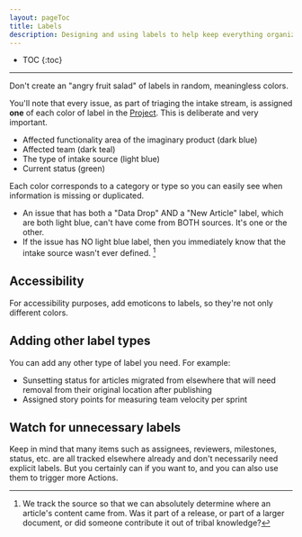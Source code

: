 ```yaml
---
layout: pageToc
title: Labels
description: Designing and using labels to help keep everything organized
---
```


* TOC
{:toc}
<hr/>

Don't create an "angry fruit salad" of labels in random, meaningless colors. 

You'll note that every issue, as part of triaging the intake stream, is assigned **one** of each color of label in the [Project](https://github.com/users/JaymePerlman/projects/1). This is deliberate and very important. 

- Affected functionality area of the imaginary product (dark blue)
- Affected team (dark teal)
- The type of intake source (light blue)
- Current status (green)

Each color corresponds to a category or type so you can easily see when information is missing or duplicated. 

- An issue that has both a "Data Drop" AND a "New Article" label, which are both light blue, can't have come from BOTH sources. It's one or the other.
- If the issue has NO light blue label, then you immediately know that the intake source wasn't ever defined. [^1] 

## Accessibility

For accessibility purposes, add emoticons to labels, so they're not only different colors.

## Adding other label types

You can add any other type of label you need. For example:

- Sunsetting status for articles migrated from elsewhere that will need removal from their original location after publishing
- Assigned story points for measuring team velocity per sprint

## Watch for unnecessary labels

Keep in mind that many items such as assignees, reviewers, milestones, status, etc. are all tracked elsewhere already and don't necessarily need explicit labels. 
But you certainly can if you want to, and you can also use them to trigger more Actions.


[^1]: We track the source so that we can absolutely determine where an article's content came from. Was it part of a release, or part of a larger document, or did someone contribute it out of tribal knowledge?

